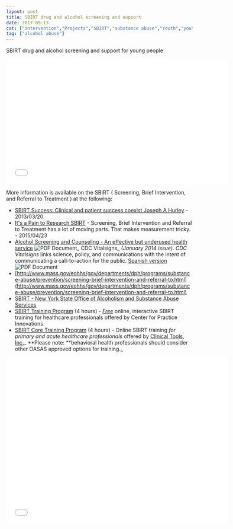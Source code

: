 ```yaml
---
layout: post
title: SBIRT drug and alcohol screening and support
date: 2017-09-13
cat: ["intervention","Projects","SBIRT","substance abuse","Youth","youth Drug and Alcohol Addiction Prevention","Youth Justice"]
tag: ["alcohol abuse"]
---
```


SBIRT drug and alcohol screening and support for young people

<iframe title="The Power of Prevention: Using SBIRT with Young People" src="210793458" width="600" height="338" frameborder="0" allowfullscreen="allowfullscreen" data-mce-fragment="1"></iframe>

More information is available on the SBIRT ( Screening, Brief Intervention, and Referral to Treatment ) at the following:

*   [SBIRT Success: Clinical and patient success coexist Joseph A Hurley](http://files.ireta.org/resources/PPTS/2013.03.20.CodingPpts.pdf) - 2013/03/20
*   [It's a Pain to Research SBIRT](http://ireta.org/2015/04/23/its-a-pain-to-research-sbirt/) - Screening, Brief Intervention and Referral to Treatment has a lot of moving parts. That makes measurement tricky. - 2015/04/23
*   [Alcohol Screening and Counseling - An effective but underused health service](http://www.cdc.gov/vitalsigns/pdf/2014-01-vitalsigns.pdf) ![PDF Document](pdf.gif)_ CDC Vitalsigns_ _(January 2014 issue)_. _CDC Vitalsigns_ links science, policy, and communications with the intent of communicating a call-to-action for the public. [Spanish version](http://www.cdc.gov/spanish/signosvitales/pdf/2014-01-vitalsigns.pdf) ![PDF Document](pdf.gif)
*   [http://www.mass.gov/eohhs/gov/departments/dph/programs/substance-abuse/prevention/screening-brief-intervention-and-referral-to.html](http://www.mass.gov/eohhs/gov/departments/dph/programs/substance-abuse/prevention/screening-brief-intervention-and-referral-to.html)
*   [SBIRT - New York State Office of Alcoholism and Substance Abuse Services](https://www.oasas.ny.gov/admed/sbirt/index.cfm)
*   [SBIRT Training Program](https://cumc.co1.qualtrics.com/jfe/form/SV_1MLQ2Ub4uMqzVmB) (4 hours) - <span class="red">_<u>Free</u>_</span> online, interactive SBIRT training for healthcare professionals offered by Center for Practice Innovations.
*   [SBIRT Core Training Program](http://www.sbirttraining.com/) (4 hours) - Online SBIRT training _for primary and acute healthcare professionals_ offered by [Clinical Tools, Inc.](http://www.oasas.ny.gov/training/providers.cfm?providerID=564&tcID=1&sbirt=4)_ **Please note: **behavioral health professionals should consider other OASAS approved options for training._
&nbsp;

<iframe src="D1ApI40CdqA?feature=oembed" width="600" height="450" frameborder="0" allowfullscreen="allowfullscreen" data-mce-fragment="1"></iframe>

&nbsp;